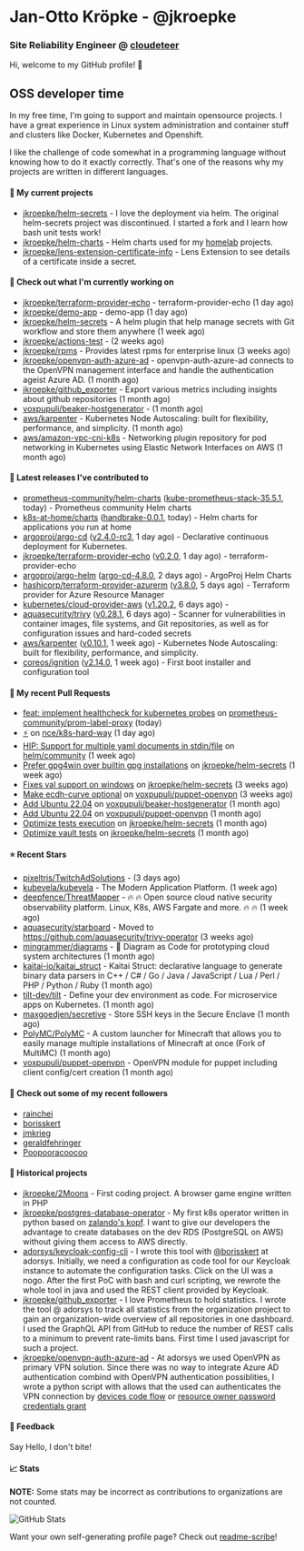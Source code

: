# Jan-Otto Kröpke - @jkroepke
### Site Reliability Engineer @ [cloudeteer](https://github.com/adorsys)

Hi, welcome to my GitHub profile! 👋

## OSS developer time
In my free time, I'm going to support and maintain opensource projects. I have a great experience in Linux system administration and container stuff and clusters like Docker, Kubernetes and Openshift.

I like the challenge of code somewhat in a programming language without knowing how to do it exactly correctly. That's one of the reasons why my projects are written in different languages.

#### 🌱 My current projects
- [jkroepke/helm-secrets](https://github.com/jkroepke/helm-secrets) - I love the deployment via helm. The original helm-secrets project was discontinued. I started a fork and I learn how bash unit tests work!
- [jkroepke/helm-charts](https://github.com/jkroepke/helm-charts) - Helm charts used for my [homelab](https://github.com/jkroepke/homelab) projects.
- [jkroepke/lens-extension-certificate-info](https://github.com/jkroepke/lens-extension-certificate-info) - Lens Extension to see details of a certificate inside a secret.

#### 👷 Check out what I'm currently working on

- [jkroepke/terraform-provider-echo](https://github.com/jkroepke/terraform-provider-echo) - terraform-provider-echo (1 day ago)
- [jkroepke/demo-app](https://github.com/jkroepke/demo-app) - demo-app (1 day ago)
- [jkroepke/helm-secrets](https://github.com/jkroepke/helm-secrets) - A helm plugin that help manage secrets with Git workflow and store them anywhere (1 week ago)
- [jkroepke/actions-test](https://github.com/jkroepke/actions-test) -  (2 weeks ago)
- [jkroepke/rpms](https://github.com/jkroepke/rpms) - Provides latest rpms for enterprise linux (3 weeks ago)
- [jkroepke/openvpn-auth-azure-ad](https://github.com/jkroepke/openvpn-auth-azure-ad) - openvpn-auth-azure-ad connects to the OpenVPN management interface and handle the authentication ageist Azure AD. (1 month ago)
- [jkroepke/github_exporter](https://github.com/jkroepke/github_exporter) - Export various metrics including insights about github repositories (1 month ago)
- [voxpupuli/beaker-hostgenerator](https://github.com/voxpupuli/beaker-hostgenerator) -  (1 month ago)
- [aws/karpenter](https://github.com/aws/karpenter) - Kubernetes Node Autoscaling: built for flexibility, performance, and simplicity. (1 month ago)
- [aws/amazon-vpc-cni-k8s](https://github.com/aws/amazon-vpc-cni-k8s) - Networking plugin repository for pod networking in Kubernetes using Elastic Network Interfaces on AWS (1 month ago)

#### 🔭 Latest releases I've contributed to

- [prometheus-community/helm-charts](https://github.com/prometheus-community/helm-charts) ([kube-prometheus-stack-35.5.1](https://github.com/prometheus-community/helm-charts/releases/tag/kube-prometheus-stack-35.5.1), today) - Prometheus community Helm charts
- [k8s-at-home/charts](https://github.com/k8s-at-home/charts) ([handbrake-0.0.1](https://github.com/k8s-at-home/charts/releases/tag/handbrake-0.0.1), today) - Helm charts for applications you run at home
- [argoproj/argo-cd](https://github.com/argoproj/argo-cd) ([v2.4.0-rc3](https://github.com/argoproj/argo-cd/releases/tag/v2.4.0-rc3), 1 day ago) - Declarative continuous deployment for Kubernetes.
- [jkroepke/terraform-provider-echo](https://github.com/jkroepke/terraform-provider-echo) ([v0.2.0](https://github.com/jkroepke/terraform-provider-echo/releases/tag/v0.2.0), 1 day ago) - terraform-provider-echo
- [argoproj/argo-helm](https://github.com/argoproj/argo-helm) ([argo-cd-4.8.0](https://github.com/argoproj/argo-helm/releases/tag/argo-cd-4.8.0), 2 days ago) - ArgoProj Helm Charts
- [hashicorp/terraform-provider-azurerm](https://github.com/hashicorp/terraform-provider-azurerm) ([v3.8.0](https://github.com/hashicorp/terraform-provider-azurerm/releases/tag/v3.8.0), 5 days ago) - Terraform provider for Azure Resource Manager
- [kubernetes/cloud-provider-aws](https://github.com/kubernetes/cloud-provider-aws) ([v1.20.2](https://github.com/kubernetes/cloud-provider-aws/releases/tag/v1.20.2), 6 days ago) - 
- [aquasecurity/trivy](https://github.com/aquasecurity/trivy) ([v0.28.1](https://github.com/aquasecurity/trivy/releases/tag/v0.28.1), 6 days ago) - Scanner for vulnerabilities in container images, file systems, and Git repositories, as well as for configuration issues and hard-coded secrets
- [aws/karpenter](https://github.com/aws/karpenter) ([v0.10.1](https://github.com/aws/karpenter/releases/tag/v0.10.1), 1 week ago) - Kubernetes Node Autoscaling: built for flexibility, performance, and simplicity.
- [coreos/ignition](https://github.com/coreos/ignition) ([v2.14.0](https://github.com/coreos/ignition/releases/tag/v2.14.0), 1 week ago) - First boot installer and configuration tool

#### 🔨 My recent Pull Requests

- [feat: implement healthcheck for kubernetes probes](https://github.com/prometheus-community/prom-label-proxy/pull/106) on [prometheus-community/prom-label-proxy](https://github.com/prometheus-community/prom-label-proxy) (today)
- [:zap:](https://github.com/nce/k8s-hard-way/pull/25) on [nce/k8s-hard-way](https://github.com/nce/k8s-hard-way) (1 day ago)
- [HIP: Support for multiple yaml documents in stdin/file](https://github.com/helm/community/pull/253) on [helm/community](https://github.com/helm/community) (1 week ago)
- [Prefer gpg4win over builtin gpg installations](https://github.com/jkroepke/helm-secrets/pull/227) on [jkroepke/helm-secrets](https://github.com/jkroepke/helm-secrets) (1 week ago)
- [Fixes val support on windows](https://github.com/jkroepke/helm-secrets/pull/224) on [jkroepke/helm-secrets](https://github.com/jkroepke/helm-secrets) (3 weeks ago)
- [Make ecdh-curve optional](https://github.com/voxpupuli/puppet-openvpn/pull/436) on [voxpupuli/puppet-openvpn](https://github.com/voxpupuli/puppet-openvpn) (3 weeks ago)
- [Add Ubuntu 22.04](https://github.com/voxpupuli/beaker-hostgenerator/pull/248) on [voxpupuli/beaker-hostgenerator](https://github.com/voxpupuli/beaker-hostgenerator) (1 month ago)
- [Add Ubuntu 22.04](https://github.com/voxpupuli/puppet-openvpn/pull/435) on [voxpupuli/puppet-openvpn](https://github.com/voxpupuli/puppet-openvpn) (1 month ago)
- [Optimize tests execution](https://github.com/jkroepke/helm-secrets/pull/221) on [jkroepke/helm-secrets](https://github.com/jkroepke/helm-secrets) (1 month ago)
- [Optimize vault tests](https://github.com/jkroepke/helm-secrets/pull/220) on [jkroepke/helm-secrets](https://github.com/jkroepke/helm-secrets) (1 month ago)

#### ⭐ Recent Stars

- [pixeltris/TwitchAdSolutions](https://github.com/pixeltris/TwitchAdSolutions) -  (3 days ago)
- [kubevela/kubevela](https://github.com/kubevela/kubevela) - The Modern Application Platform. (1 week ago)
- [deepfence/ThreatMapper](https://github.com/deepfence/ThreatMapper) - 🔥 🔥   Open source cloud native security observability platform. Linux, K8s, AWS Fargate and more. 🔥 🔥   (1 week ago)
- [aquasecurity/starboard](https://github.com/aquasecurity/starboard) - Moved to https://github.com/aquasecurity/trivy-operator (3 weeks ago)
- [mingrammer/diagrams](https://github.com/mingrammer/diagrams) - :art: Diagram as Code for prototyping cloud system architectures (1 month ago)
- [kaitai-io/kaitai_struct](https://github.com/kaitai-io/kaitai_struct) - Kaitai Struct: declarative language to generate binary data parsers in C&#43;&#43; / C# / Go / Java / JavaScript / Lua / Perl / PHP / Python / Ruby (1 month ago)
- [tilt-dev/tilt](https://github.com/tilt-dev/tilt) - Define your dev environment as code. For microservice apps on Kubernetes. (1 month ago)
- [maxgoedjen/secretive](https://github.com/maxgoedjen/secretive) - Store SSH keys in the Secure Enclave (1 month ago)
- [PolyMC/PolyMC](https://github.com/PolyMC/PolyMC) - A custom launcher for Minecraft that allows you to easily manage multiple installations of Minecraft at once (Fork of MultiMC) (1 month ago)
- [voxpupuli/puppet-openvpn](https://github.com/voxpupuli/puppet-openvpn) - OpenVPN module for puppet including client config/cert creation (1 month ago)

#### 👯 Check out some of my recent followers

- [rainchei](https://github.com/rainchei)
- [borisskert](https://github.com/borisskert)
- [jmkrieg](https://github.com/jmkrieg)
- [geraldfehringer](https://github.com/geraldfehringer)
- [Poopooracoocoo](https://github.com/Poopooracoocoo)

#### 📜 Historical projects
- [jkroepke/2Moons](https://github.com/jkroepke/2Moons) - First coding project. A browser game engine written in PHP
- [jkroepke/postgres-database-operator](https://github.com/jkroepke/postgres-database-operator) - My first k8s operator written in python based on [zalando's kopf](https://github.com/zalando-incubator/kopf). I want to give our developers the advantage to create databases on the dev RDS (PostgreSQL on AWS) without giving them access to AWS directly.
- [adorsys/keycloak-config-cli](https://github.com/adorsys/keycloak-config-cli) - I wrote this tool with [@borisskert](https://github.com/borisskert) at adorsys. Initially, we need a configuration as code tool for our Keycloak instance to automate the configuration tasks. Click on the UI was a nogo. After the first PoC with bash and curl scripting, we rewrote the whole tool in java and used the REST client provided by Keycloak.
- [jkroepke/github_exporter](https://github.com/jkroepke/github_exporter) - I love Prometheus to hold statistics. I wrote the tool @ adorsys to track all statistics from the organization project to gain an organization-wide overview of all repositories in one dashboard. I used the GraphQL API from GitHub to reduce the number of REST calls to a minimum to prevent rate-limits bans. First time I used javascript for such a project.
- [jkroepke/openvpn-auth-azure-ad](https://github.com/jkroepke/openvpn-auth-azure-ad) - At adorsys we used OpenVPN as primary VPN solution. Since there was no way to integrate Azure AD authentication combind with OpenVPN authentication possiblities, I wrote a python script with allows that the used can authenticates the VPN connection by [devices code flow](https://docs.microsoft.com/en-us/azure/active-directory/develop/v2-oauth2-device-code) or [resource owner password credentials grant](https://docs.microsoft.com/en-us/azure/active-directory/develop/v2-oauth-ropc)

#### 💬 Feedback

Say Hello, I don't bite!

#### 📈 Stats

**NOTE:** Some stats may be incorrect as contributions to organizations
are not counted.

![GitHub Stats](https://github-readme-stats.vercel.app/api?username=jkroepke&count_private=false&theme=tokyonight&show_icons=true)

Want your own self-generating profile page? Check out [readme-scribe](https://github.com/muesli/readme-scribe)!
